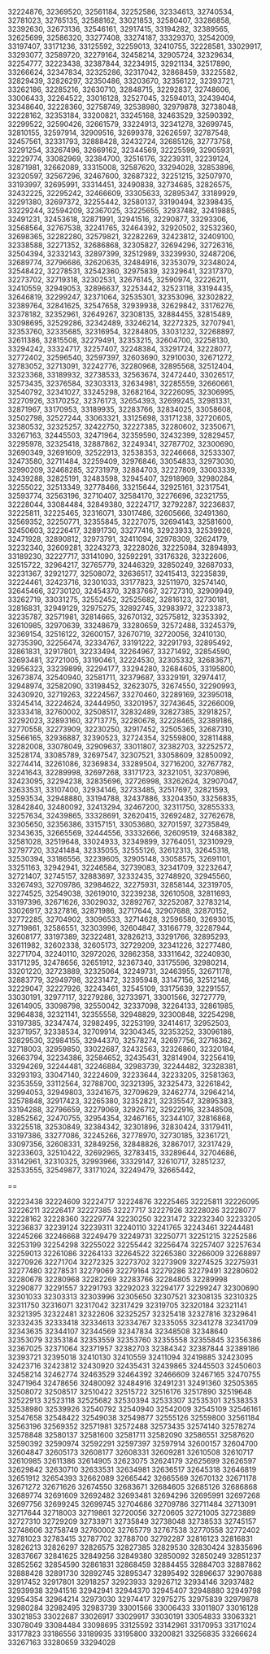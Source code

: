 32224876,
32369520,
32561184,
32252586,
32334613,
32740534,
32781023,
32765135,
32588162,
33021853,
32580407,
33286858,
32392630,
32673136,
32546161,
32917415,
33194282,
32389565,
32625699,
32586320,
33277408,
33274187,
33329370,
32542009,
33197407,
33171236,
33125592,
32259013,
32410755,
32228581,
33029917,
33293077,
32589720,
32279164,
32458214,
32905724,
32329634,
32254777,
32223438,
32387844,
32234915,
32921134,
32517890,
33266624,
32347834,
32325286,
32317042,
32868459,
33225582,
32829439,
32826297,
32350486,
33203670,
32356122,
32393721,
33262186,
32285216,
32630710,
32848715,
32292837,
32748606,
33006433,
32264522,
33016128,
32527045,
32594013,
32439404,
32348640,
32228360,
32758749,
32538980,
32979878,
32738048,
32228162,
32353184,
33200821,
33245168,
32463529,
32590392,
32299522,
32590426,
32661579,
33224913,
32341278,
32699745,
32810155,
32597914,
32909516,
32699378,
32626597,
32787548,
32457561,
32331793,
32888428,
32432724,
32685126,
32773758,
32291254,
33267496,
32669162,
32344569,
32225599,
32905931,
32229774,
33082969,
32384700,
32516176,
32239311,
32239124,
32871981,
32662089,
33315008,
32587620,
33294028,
32853896,
32320597,
32567296,
32467600,
32687322,
32251215,
32507970,
33193997,
32695991,
33314451,
32490838,
32734685,
32826575,
32432225,
32295242,
32466609,
33305633,
32895347,
33189929,
32291380,
32697372,
32255442,
32580137,
33190494,
32398435,
33229244,
32594209,
32367025,
33225655,
32937482,
32419885,
32491231,
32453618,
32871991,
32941516,
32290877,
33293306,
32568564,
32767538,
32241765,
32464392,
32920502,
32532360,
32698365,
32282280,
32579821,
32282269,
32423812,
32409100,
32338588,
32271352,
32686868,
32305827,
32694296,
32726316,
32504394,
32332143,
32897399,
32512989,
33239930,
32487206,
32689774,
32796686,
32620635,
32484916,
32353079,
32348024,
32548422,
32278531,
32542360,
32975839,
32329641,
32317370,
32273702,
32719318,
32302531,
32676145,
32590974,
32226211,
32410559,
32949053,
32896637,
32253442,
32523118,
33194435,
32646819,
32299247,
32371064,
32535301,
32353096,
32302822,
32389764,
32841625,
32547658,
32939938,
32629842,
33176276,
32378182,
32352961,
32649267,
32308135,
32884455,
32815489,
33098695,
32529286,
32342489,
33246214,
32272325,
32707941,
32353760,
32335685,
32316954,
32284805,
33031232,
32268897,
32611386,
32815508,
32279491,
32353215,
32604700,
32258130,
33294242,
33324717,
32257407,
32248384,
33291724,
32228077,
32772402,
32596540,
32597397,
32603690,
32910030,
32671272,
32783052,
32713091,
32242776,
32280968,
32895568,
32512404,
32323368,
33189932,
32738533,
32563674,
32472440,
33026517,
32573435,
32376584,
32303313,
32634981,
32285559,
32660661,
32540792,
32341027,
33245298,
32682164,
32226095,
32306995,
32270926,
33170252,
32376173,
32654393,
32699245,
32981331,
32871967,
33170953,
33189935,
32283766,
32834025,
33058608,
32502798,
32527244,
33063321,
33125698,
33171238,
32720605,
32380532,
32325257,
32422750,
32227385,
32280602,
32350671,
33267163,
32445503,
32471964,
32359590,
32432399,
32829457,
32295978,
32325418,
32887862,
32249341,
32787702,
32300690,
32690349,
32691609,
32522913,
32538353,
32246668,
32533307,
32473580,
32711484,
32259409,
32976846,
33054833,
32973030,
32990209,
32468285,
32731979,
32884703,
32227809,
33003339,
32439288,
32825191,
32483598,
32945407,
32918969,
32980284,
32255022,
32513349,
32778466,
33215644,
32925161,
32317541,
32593774,
32563196,
32710407,
32584170,
32276696,
32321755,
32228044,
33084484,
32849380,
32224717,
32792287,
32236837,
32225811,
32225465,
32316071,
33017486,
32605666,
32491360,
32569352,
32250771,
32355845,
32227075,
32694143,
32581600,
32450603,
32226417,
32891730,
33277416,
32923933,
32539926,
32471928,
32890812,
32973791,
32411094,
32978309,
32624179,
32232340,
32609281,
32243273,
32228026,
32225084,
32894893,
33189230,
32227717,
33141090,
32592291,
33176326,
32322606,
32515722,
32964217,
32765779,
32446329,
32850249,
32687033,
32231367,
32921277,
32508072,
32636517,
32415413,
32235839,
32224461,
32423716,
32301033,
33177823,
32511970,
32574140,
32645466,
32730120,
32454370,
32837667,
32727310,
32909949,
33262719,
33031275,
32552452,
32525682,
32816123,
32730181,
32816831,
32949129,
32975275,
32892745,
32983972,
32233873,
32235787,
32571981,
32814665,
32670132,
32575812,
32353392,
32610985,
32970639,
33248679,
33280659,
32572488,
33245379,
32369154,
32516122,
32600157,
32670719,
32720056,
32410130,
32735390,
32256474,
32334767,
33191222,
32291793,
32895492,
32861831,
32917801,
32233494,
32264967,
33271492,
32854590,
32693481,
32721005,
33190461,
32224530,
32305332,
32683671,
32956323,
33239899,
32294177,
33294280,
32684605,
33195800,
32673874,
32540940,
32581711,
32379687,
33329191,
32974417,
32948974,
32582090,
33198452,
32623075,
32674550,
32290993,
32430920,
32719263,
32224567,
33270460,
32289169,
32395018,
33245414,
32224624,
32444950,
33201957,
32743645,
32266009,
32333418,
32760002,
32508517,
32832489,
32827385,
32918257,
32292023,
32893160,
32713775,
32280678,
32228465,
32389186,
32770558,
32273909,
32230250,
32917452,
32505365,
32687310,
32566165,
32936887,
32390523,
32724354,
32559800,
32811488,
32282008,
33078049,
32909637,
33011807,
32382703,
32252572,
32528174,
33085789,
32697547,
32307521,
33058609,
32850092,
32274414,
32261086,
32369834,
33289504,
32716200,
32767782,
32241643,
32289998,
32697268,
33171723,
32321051,
32370896,
32423095,
32294238,
32835696,
32726998,
33262624,
32907047,
32633531,
33107400,
32934146,
32733485,
32517697,
32821593,
32593534,
32948880,
33194788,
32437886,
33204350,
33256835,
32842840,
32480092,
32413294,
32467200,
32311750,
32855333,
32257634,
32439865,
33328691,
32620415,
32692482,
32762678,
32305650,
32356386,
33157151,
33053680,
32701597,
32735849,
32343635,
32665569,
32444556,
33332666,
32609519,
32468382,
32581028,
32519648,
33024933,
32349899,
32764051,
32310929,
32797720,
33241484,
32335055,
32555126,
32612313,
32645318,
32530394,
33186556,
32239605,
32905148,
33058575,
32691101,
33251163,
32942941,
32246584,
32739083,
32341709,
32232647,
32721407,
32745157,
32883697,
32332435,
32748920,
32945560,
33267493,
32709786,
32984622,
32275931,
32858144,
32319705,
32274525,
32549038,
32619010,
32239238,
32610508,
32811693,
33197396,
32671626,
33029032,
32892767,
32252087,
32783214,
33026917,
32327816,
32871986,
32717644,
32907688,
32870152,
32772285,
32704902,
33096533,
32714628,
32596580,
32693015,
32719861,
32586551,
32303996,
32604847,
33166779,
32287944,
32608177,
33197389,
32322481,
32826213,
33291766,
32895293,
32611982,
32602338,
32605173,
32729209,
32341226,
32277480,
32271704,
32240110,
32972026,
32862358,
33311642,
32240930,
33171295,
32478656,
32651912,
32367340,
33175596,
32980214,
33201220,
32723889,
32325064,
32249731,
32463955,
32671178,
32883779,
32949798,
32231472,
32395948,
33147156,
32512148,
32229047,
32227926,
32243461,
32545109,
33175639,
32291557,
33030191,
32977117,
32279286,
32733971,
33001566,
32727779,
32614905,
33098798,
32550042,
32337098,
32264133,
32861985,
32964838,
32321141,
32355558,
32948829,
32300848,
32254298,
33197385,
32347474,
32982495,
32253199,
32414617,
32952503,
32371957,
32338534,
32709914,
32304345,
32353252,
33096186,
32829530,
32984155,
32944370,
32578274,
32697756,
32716362,
32718003,
32959850,
33022687,
32432563,
32326860,
32320184,
32663794,
32234386,
32584652,
32435431,
32814904,
32256419,
33294269,
32244481,
32246884,
32983739,
32244482,
32328381,
33293193,
33047140,
32224609,
32233644,
32233205,
32581363,
32353559,
33112564,
32788700,
32321395,
32325473,
32261842,
32994053,
32949803,
33241675,
32709629,
32462774,
32964214,
32578848,
32917423,
32265380,
32352821,
32335547,
32895383,
33194288,
32796659,
32279069,
32926712,
32922916,
32348508,
32852562,
32470755,
32954354,
32467165,
32344107,
32816868,
33225518,
32530849,
32384342,
32301896,
32830424,
33179411,
33197386,
33277086,
32245266,
32778970,
32730185,
32361721,
33097356,
32608331,
32849256,
32848826,
32867017,
32317429,
32233603,
32510422,
32692965,
32783415,
33289644,
32704686,
33142961,
32310325,
32993966,
33329147,
32610717,
32851237,
32533555,
32549877,
33171024,
32249479,
32665442,

==

32223438
32224609
32224717
32224876
32225465
32225811
32226095
32226211
32226417
32227385
32227717
32227926
32228026
32228077
32228162
32228360
32229774
32230250
32231472
32232340
32233205
32236837
32239124
32239311
32240110
32241765
32243461
32244481
32245266
32246668
32249479
32249731
32250771
32251215
32252586
32253199
32254298
32255022
32255442
32256474
32257407
32257634
32259013
32261086
32264133
32264522
32265380
32266009
32268897
32270926
32271704
32272325
32273702
32273909
32274525
32275931
32277480
32278531
32279069
32279164
32279286
32279491
32280602
32280678
32280968
32282269
32283766
32284805
32289998
32290877
32291557
32291793
32292023
32294177
32299247
32300690
32301033
32303313
32303996
32305650
32307521
32308135
32310325
32311750
32316071
32317042
32317429
32319705
32320184
32321141
32321395
32322481
32322606
32325257
32325418
32327816
32329641
32332435
32333418
32334613
32334767
32335055
32341278
32341709
32343635
32344107
32344569
32347834
32348508
32348640
32353079
32353184
32353559
32353760
32355558
32355845
32356386
32367025
32371064
32371957
32382703
32384342
32387844
32389186
32393721
32395018
32410130
32410559
32411094
32419885
32423095
32423716
32423812
32430920
32435431
32439865
32445503
32450603
32458214
32462774
32463529
32464392
32466609
32467165
32470755
32471964
32478656
32480092
32484916
32491231
32491360
32505365
32508072
32508517
32510422
32515722
32516176
32517890
32519648
32522913
32523118
32525682
32530394
32533307
32535301
32538353
32538980
32539926
32540792
32540940
32542009
32545109
32546161
32547658
32548422
32549038
32549877
32555126
32559800
32561184
32563196
32569352
32571981
32572488
32573435
32574140
32578274
32578848
32580137
32581600
32581711
32582090
32586551
32587620
32590392
32590974
32592291
32597397
32597914
32600157
32604700
32604847
32605173
32608177
32608331
32609281
32610508
32610717
32610985
32611386
32614905
32623075
32624179
32625699
32626597
32629842
32630710
32633531
32634981
32636517
32645318
32646819
32651912
32654393
32662089
32665442
32665569
32670132
32671178
32671272
32671626
32674550
32683671
32684605
32685126
32686868
32689774
32691609
32692482
32693481
32694296
32695991
32697268
32697756
32699245
32699745
32704686
32709786
32711484
32713091
32717644
32718003
32719861
32720056
32720605
32721005
32723889
32727310
32729209
32733971
32735849
32738048
32738533
32745157
32748606
32758749
32760002
32765779
32767538
32770558
32772402
32781023
32783415
32787702
32788700
32792287
32816123
32816831
32826213
32826297
32826575
32827385
32829530
32830424
32835696
32837667
32841625
32849256
32849380
32850092
32850249
32851237
32852562
32854590
32861831
32868459
32884455
32884703
32887862
32888428
32891730
32892745
32895347
32895492
32896637
32907688
32917452
32917801
32918257
32923933
32926712
32934146
32937482
32939938
32941516
32942941
32944370
32945407
32948880
32949798
32954354
32964214
32973030
32974417
32975275
32975839
32979878
32980284
32982495
32983739
33001566
33006433
33011807
33016128
33021853
33022687
33026917
33029917
33030191
33054833
33063321
33078049
33084484
33098695
33125592
33142961
33170953
33171024
33177823
33186556
33189935
33195800
33200821
33256835
33266624
33267163
33280659
33294028
